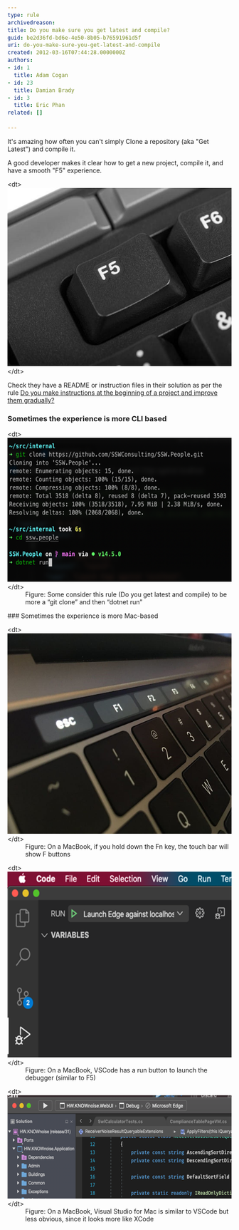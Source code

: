 ```yaml
---
type: rule
archivedreason: 
title: Do you make sure you get latest and compile?
guid: be2d36fd-bd6e-4e50-8b05-b76591961d5f
uri: do-you-make-sure-you-get-latest-and-compile
created: 2012-03-16T07:44:28.0000000Z
authors:
- id: 1
  title: Adam Cogan
- id: 23
  title: Damian Brady
- id: 3
  title: Eric Phan
related: []

---
```


It's amazing how often you can't simply Clone a repository (aka "Get Latest") and compile it.

A good developer makes it clear how to get a new project, compile it, and have a smooth "F5" experience.
<dl class="image">&lt;dt&gt;<img src="f5-key.jpg" alt="f5-key.jpg" style="width:600px;height:400px;">&lt;/dt&gt;</dl>
<!--endintro-->

Check they have a README or instruction files in their solution as per the rule [Do you make instructions at the beginning of a project and improve them gradually?](/_layouts/15/FIXUPREDIRECT.ASPX?WebId=3dfc0e07-e23a-4cbb-aac2-e778b71166a2&TermSetId=07da3ddf-0924-4cd2-a6d4-a4809ae20160&TermId=d6d34c31-ac6a-49a4-876a-f9d30e1ab78a)

### Sometimes the experience is more CLI based

<dl class="image">&lt;dt&gt;<img src="dotnet-run.png" alt="dotnet-run.png" style="width:600px;height:323px;">&lt;/dt&gt;<dd>Figure: Some consider this rule (Do you get latest and compile) to be more a “git clone” and then “dotnet run” </dd></dl>
### Sometimes the experience is more Mac-based

<dl class="image">&lt;dt&gt;<img src="mac-f5-key.jpg" alt="mac-f5-key.jpg" style="width:600px;height:450px;">&lt;/dt&gt;<dd>Figure: On a MacBook, if you hold down the Fn key, the touch bar will show F buttons</dd></dl><dl class="image">&lt;dt&gt;<img src="macbook-vscode-run-button.png" alt="macbook-vscode-run-button.png" style="width:600px;height:417px;">&lt;/dt&gt;<dd>Figure: On a MacBook, VSCode has a run button to launch the debugger (similar to F5)</dd></dl><dl class="image">&lt;dt&gt;<img src="macbook-visualstudio-run-button.png" alt="macbook-visualstudio-run-button.png" style="width:600px;height:232px;">&lt;/dt&gt;<dd>Figure: On a MacBook, Visual Studio for Mac is similar to VSCode but less obvious, since it looks more like XCode</dd>
</dl>
